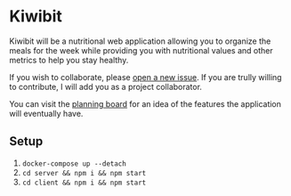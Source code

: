 # Kiwibit

Kiwibit will be a nutritional web application allowing you to organize the meals for the week while providing you with nutritional values and other metrics to help you stay healthy.

If you wish to collaborate, please [open a new issue](https://github.com/inad9300/kiwibit/issues). If you are trully willing to contribute, I will add you as a project collaborator.

You can visit the [planning board](https://github.com/inad9300/kiwibit/projects/1?fullscreen=true) for an idea of the features the application will eventually have.

## Setup

1. `docker-compose up --detach`
2. `cd server && npm i && npm start`
3. `cd client && npm i && npm start`
